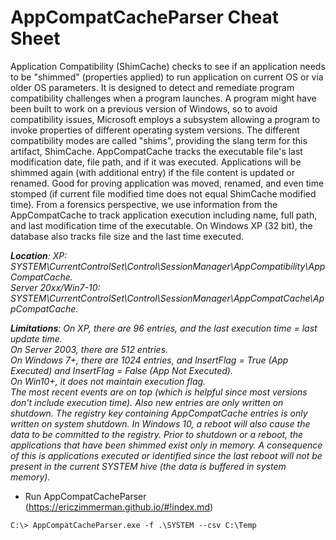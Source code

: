 # AppCompatCacheParser Cheat Sheet

Application Compatibility (ShimCache) checks to see if an application needs to be "shimmed" (properties applied) to run application on current OS or via older OS parameters. It is designed to detect and remediate program compatibility challenges when a program launches. A program might have been built to work on a previous version of Windows, so to avoid compatibility issues, Microsoft employs a subsystem allowing a program to invoke properties of different operating system versions. The different compatibility modes are called "shims", providing the slang term for this artifact, ShimCache. AppCompatCache tracks the executable file's last modification date, file path, and if it was executed. Applications will be shimmed again (with additional entry) if the file content is updated or renamed. Good for proving application was moved, renamed, and even time stomped (if current file modified time does not equal ShimCache modified time). From a forensics perspective, we use information from the AppCompatCache to track application execution including name, full path, and last modification time of the executable. On Windows XP (32 bit), the database also tracks file size and the last time executed.

***Location**: XP: SYSTEM\CurrentControlSet\Control\SessionManager\AppCompatibility\AppCompatCache.<br> Server 20xx/Win7-10: SYSTEM\CurrentControlSet\Control\SessionManager\AppCompatCache\AppCompatCache.*

***Limitations**: On XP, there are 96 entries, and the last execution time = last update time.<br> On Server 2003, there are 512 entries.<br> On Windows 7+, there are 1024 entries, and InsertFlag = True (App Executed) and InsertFlag = False (App Not Executed).<br> On Win10+, it does not maintain execution flag.<br> The most recent events are on top (which is helpful since most versions don't include execution time). Also new entries are only written on shutdown. The registry key containing AppCompatCache entries is only written on system shutdown. In Windows 10, a reboot will also cause the data to be committed to the registry. Prior to shutdown or a reboot, the applications that have been shimmed exist only in memory. A consequence of this is applications executed or identified since the last reboot will not be present in the current SYSTEM hive (the data is buffered in system memory).*

- Run AppCompatCacheParser (https://ericzimmerman.github.io/#!index.md)

```
C:\> AppCompatCacheParser.exe -f .\SYSTEM --csv C:\Temp
```
